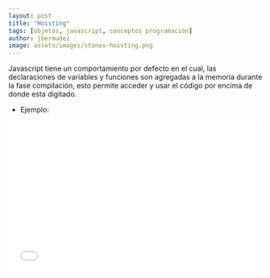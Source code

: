 ```yaml
---
layout: post
title: "Hoisting"
tags: [objetos, javascript, conceptos programación]
author: jbermudez
image: assets/images/stones-hoisting.png
---
```


Javascript tiene un comportamiento por defecto en el cual, las declaraciones de variables y funciones son agregadas a la memoria durante la fase compilación, esto permite acceder y usar el código por encima de donde esta digitado.

* Ejemplo:

<iframe width="100%" height="300" src="//jsfiddle.net/jjbermudez/jx2wseo8/5/embedded/js,html,result/dark/" allowfullscreen="allowfullscreen" allowpaymentrequest frameborder="0"></iframe>